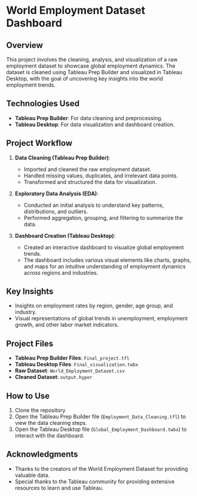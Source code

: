 # World Employment Dataset Dashboard

## Overview
This project involves the cleaning, analysis, and visualization of a raw employment dataset to showcase global employment dynamics. The dataset is cleaned using Tableau Prep Builder and visualized in Tableau Desktop, with the goal of uncovering key insights into the world employment trends.

## Technologies Used
- **Tableau Prep Builder**: For data cleaning and preprocessing.
- **Tableau Desktop**: For data visualization and dashboard creation.

## Project Workflow
1. **Data Cleaning (Tableau Prep Builder)**:  
   - Imported and cleaned the raw employment dataset.
   - Handled missing values, duplicates, and irrelevant data points.
   - Transformed and structured the data for visualization.

2. **Exploratory Data Analysis (EDA)**:  
   - Conducted an initial analysis to understand key patterns, distributions, and outliers.
   - Performed aggregation, grouping, and filtering to summarize the data.

3. **Dashboard Creation (Tableau Desktop)**:  
   - Created an interactive dashboard to visualize global employment trends.
   - The dashboard includes various visual elements like charts, graphs, and maps for an intuitive understanding of employment dynamics across regions and industries.

## Key Insights
- Insights on employment rates by region, gender, age group, and industry.
- Visual representations of global trends in unemployment, employment growth, and other labor market indicators.

## Project Files
- **Tableau Prep Builder Files**: `Final_project.tfl`
- **Tableau Desktop Files**: `Final_visualization.twbx`
- **Raw Dataset**: `World_Employment_Dataset.csv`
- **Cleaned Dataset**: `output.hyper`

## How to Use
1. Clone the repository
2. Open the Tableau Prep Builder file (`Employment_Data_Cleaning.tfl`) to view the data cleaning steps.
3. Open the Tableau Desktop file (`Global_Employment_Dashboard.twbx`) to interact with the dashboard.

## Acknowledgments
- Thanks to the creators of the World Employment Dataset for providing valuable data.
- Special thanks to the Tableau community for providing extensive resources to learn and use Tableau.
